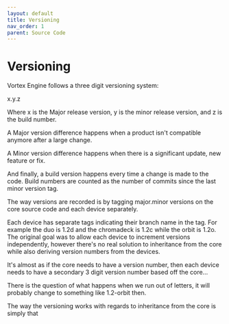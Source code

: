 ```yaml
---
layout: default
title: Versioning
nav_order: 1
parent: Source Code
---
```


# Versioning

Vortex Engine follows a three digit versioning system:

  x.y.z


Where x is the Major release version, y is the minor release version, and z is the build number.

A Major version difference happens when a product isn't compatible anymore after a large change.

A Minor version difference happens when there is a significant update, new feature or fix.

And finally, a build version happens every time a change is made to the code. Build numbers are counted as the number of commits since the last minor version tag.

The way versions are recorded is by tagging major.minor versions on the core source code and each device separately.

Each device has separate tags indicating their branch name in the tag. For example the duo is 1.2d and the chromadeck is 1.2c while the orbit is 1.2o. The original goal was to allow each device to increment versions independently, however there's no real solution to inheritance from the core while also deriving version numbers from the devices.

It's almost as if the core needs to have a version number, then each device needs to have a secondary 3 digit version number based off the core...

There is the question of what happens when we run out of letters, it will probably change to something like 1.2-orbit then. 

The way the versioning works with regards to inheritance from the core is simply that


